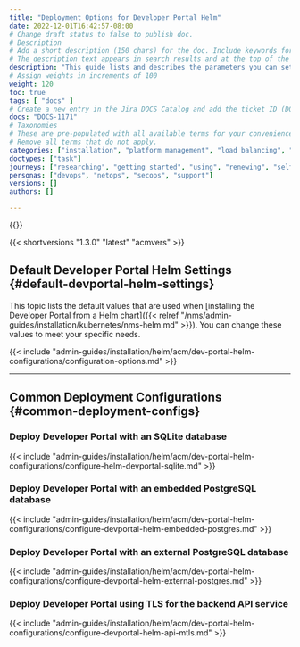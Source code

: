 ```yaml
---
title: "Deployment Options for Developer Portal Helm"
date: 2022-12-01T16:42:57-08:00
# Change draft status to false to publish doc.
# Description
# Add a short description (150 chars) for the doc. Include keywords for SEO. 
# The description text appears in search results and at the top of the doc.
description: "This guide lists and describes the parameters you can set when deploying the Developer Portal from a Helm chart. "
# Assign weights in increments of 100
weight: 120
toc: true
tags: [ "docs" ]
# Create a new entry in the Jira DOCS Catalog and add the ticket ID (DOCS-<number>) below
docs: "DOCS-1171"
# Taxonomies
# These are pre-populated with all available terms for your convenience.
# Remove all terms that do not apply.
categories: ["installation", "platform management", "load balancing", "api management", "service mesh", "security", "analytics"]
doctypes: ["task"]
journeys: ["researching", "getting started", "using", "renewing", "self service"]
personas: ["devops", "netops", "secops", "support"]
versions: []
authors: []

---
```


{{<custom-styles>}}



{{< shortversions "1.3.0" "latest" "acmvers" >}}

## Default Developer Portal Helm Settings {#default-devportal-helm-settings}

This topic lists the default values that are used when [installing the Developer Portal from a Helm chart]({{< relref "/nms/admin-guides/installation/kubernetes/nms-helm.md" >}}). You can change these values to meet your specific needs.

{{< include "admin-guides/installation/helm/acm/dev-portal-helm-configurations/configuration-options.md" >}}

---

## Common Deployment Configurations {#common-deployment-configs}

### Deploy Developer Portal with an SQLite database

{{< include "admin-guides/installation/helm/acm/dev-portal-helm-configurations/configure-helm-devportal-sqlite.md" >}}

### Deploy Developer Portal with an embedded PostgreSQL database

{{< include "admin-guides/installation/helm/acm/dev-portal-helm-configurations/configure-devportal-helm-embedded-postgres.md" >}}

### Deploy Developer Portal with an external PostgreSQL database

{{< include "admin-guides/installation/helm/acm/dev-portal-helm-configurations/configure-devportal-helm-external-postgres.md" >}}

### Deploy Developer Portal using TLS for the backend API service

{{< include "admin-guides/installation/helm/acm/dev-portal-helm-configurations/configure-devportal-helm-api-mtls.md" >}}
